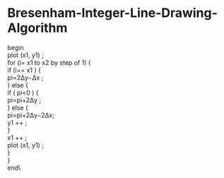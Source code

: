 # Bresenham-Integer-Line-Drawing-Algorithm
begin\
plot (x1, y1) ;\
for (i= x1 to x2 by step of 1) {\
    if (i== x1 ) { \
        pi=2Δy−Δx ;\
    } else {\
        if ( pi<0 ) { \
            pi=pi+2Δy ;\
        } else {\
            pi=pi+2Δy−2Δx; \
            y1 ++ ;\
        }\
    x1 ++ ;\
    plot (x1, y1) ;\
    }\
}\
end\

